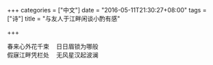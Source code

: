 +++
categories = ["中文"]
date = "2016-05-11T21:30:27+08:00"
tags = ["诗"]
title = "与友人于江畔闲谈小酌有感"

+++

<pre>
春来心外花千束  日日眉锁为哪般
假寐江畔凭栏处  无风星汉起波澜
</pre>